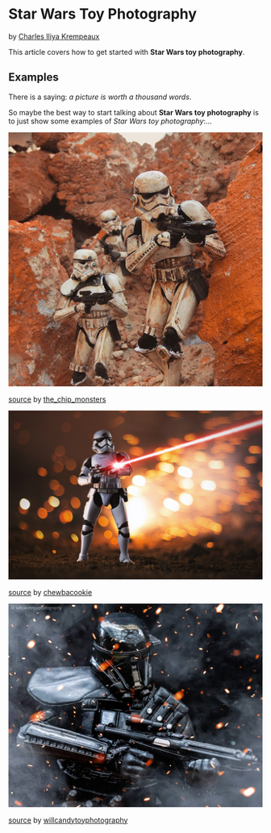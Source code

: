 # Star Wars Toy Photography

by [Charles Iliya Krempeaux](http://changelog.ca)


This article covers how to get started with **Star Wars toy photography**.


## Examples

There is a saying: _a picture is worth a thousand words_.

So maybe the best way to start talking about **Star Wars toy photography** is to just show some examples of _Star Wars toy photography_:...



![RED ROCKS...](BsejriAF4eT.jpeg)

[source](https://instagram.com/p/BsejriAF4eT/) by [the_chip_monsters](https://www.instagram.com/the_chip_monsters/)



![Star Wars toy photography of a First Order Stormtrooper](BsJjKqEnYWx.jpeg)

[source](https://www.instagram.com/p/BsJjKqEnYWx/) by [chewbacookie](https://www.instagram.com/chewbacookie/)



![Star Wars toy photography of a Death Trooper](BsuOrHgFolc.jpeg)

[source](https://www.instagram.com/p/BsuOrHgFolc/) by [willcandytoyphotography](https://www.instagram.com/willcandytoyphotography/)


